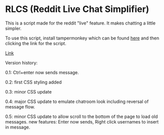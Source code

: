 # RLCS (Reddit Live Chat Simplifier)

This is a script made for the reddit "live" feature. It makes chatting a little simpler. 

To use this script, install tampermonkey which can be found [here](https://chrome.google.com/webstore/detail/tampermonkey/dhdgffkkebhmkfjojejmpbldmpobfkfo?hl=en) and then clicking the link for the script.

[Link](https://github.com/BNolet/RLCS/raw/master/rlcs.user.js)

Version history:

0.1: Ctrl+enter now sends message.

0.2: first CSS styling added

0.3: minor CSS update 

0.4: major CSS update to emulate chatroom look including reversal of message flow. 

0.5: minor CSS update to allow scroll to the bottom of the page to load old messages. new features: Enter now sends, Right click usernames to insert in message.
